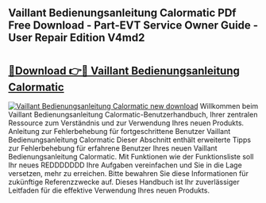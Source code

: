 ## Vaillant Bedienungsanleitung Calormatic PDf Free Download - Part-EVT Service Owner Guide - User Repair Edition V4md2

# <h2><a href="http://df5iw97.blite.top/?on=Vaillant+Bedienungsanleitung+Calormatic">🔗Download 👉🔴 Vaillant Bedienungsanleitung Calormatic</a></h2>

[![Vaillant Bedienungsanleitung Calormatic new download](https://i.imgur.com/lujVjoI.png)](http://df5iw97.blite.top/?on=Vaillant+Bedienungsanleitung+Calormatic)
Willkommen beim Vaillant Bedienungsanleitung Calormatic-Benutzerhandbuch, Ihrer zentralen Ressource zum Verständnis und zur Verwendung Ihres neuen Produkts. Anleitung zur Fehlerbehebung für fortgeschrittene Benutzer Vaillant Bedienungsanleitung Calormatic Dieser Abschnitt enthält erweiterte Tipps zur Fehlerbehebung für erfahrene Benutzer Ihres neuen Vaillant Bedienungsanleitung Calormatic. Mit Funktionen wie der Funktionsliste soll Ihr neues REDDDDDDD Ihre Aufgaben vereinfachen und Sie in die Lage versetzen, mehr zu erreichen. Bitte bewahren Sie diese Informationen für zukünftige Referenzzwecke auf. Dieses Handbuch ist Ihr zuverlässiger Leitfaden für die effektive Verwendung Ihres neuen Produkts.
